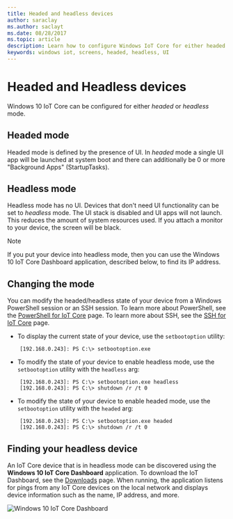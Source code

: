 ```yaml
---
title: Headed and headless devices
author: saraclay
ms.author: saclayt
ms.date: 08/28/2017
ms.topic: article
description: Learn how to configure Windows IoT Core for either headed or headless mode for devices.
keywords: windows iot, screens, headed, headless, UI
---
```


# Headed and Headless devices

Windows 10 IoT Core can be configured for either *headed* or *headless* mode. 

## Headed mode
Headed mode is defined by the presence of UI. In *headed* mode a single UI app will be launched at system boot and there can additionally be 0 or more "Background Apps" (StartupTasks). 

## Headless mode
Headless mode has no UI.  Devices that don't need UI functionality can be set to *headless* mode. The UI stack is disabled and UI apps will not launch. This reduces the amount of system resources used. If you attach a monitor to your device, the screen will be black.

> [!NOTE]
> If you put your device into headless mode, then you can use the Windows 10 IoT Core Dashboard application, described below, to find its IP address.

## Changing the mode
You can modify the headed/headless state of your device from a Windows PowerShell session or an SSH session. To learn more about PowerShell, see the [PowerShell for IoT Core](../connect-your-device/PowerShell.md) page. To learn more about SSH, see the [SSH for IoT Core](../connect-your-device/SSH.md) page.

* To display the current state of your device, use the `setbootoption` utility:

~~~
    [192.168.0.243]: PS C:\> setbootoption.exe
~~~

* To modify the state of your device to enable headless mode, use the `setbootoption` utility with the `headless` arg:

~~~
    [192.168.0.243]: PS C:\> setbootoption.exe headless
    [192.168.0.243]: PS C:\> shutdown /r /t 0
~~~

* To modify the state of your device to enable headed mode, use the `setbootoption` utility with the `headed` arg:

~~~
    [192.168.0.243]: PS C:\> setbootoption.exe headed
    [192.168.0.243]: PS C:\> shutdown /r /t 0
~~~

## Finding your headless device

An IoT Core device that is in headless mode can be discovered using the **Windows 10 IoT Core Dashboard** application.  To download the IoT Dashboard, see the [Downloads](http://go.microsoft.com/fwlink/?LinkID=708576) page.
When running, the application listens for pings from any IoT Core devices on the local network and displays device information such as the name, IP address, and more.

![Windows 10 IoT Core Dashboard](../media/HeadlessMode/selectDevice.png)
